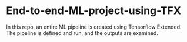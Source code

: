 # End-to-end-ML-project-using-TFX

In this repo, an entire ML pipeline is created using Tensorflow Extended.<br/>
The pipeline is defined and run, and the outputs are examined.
